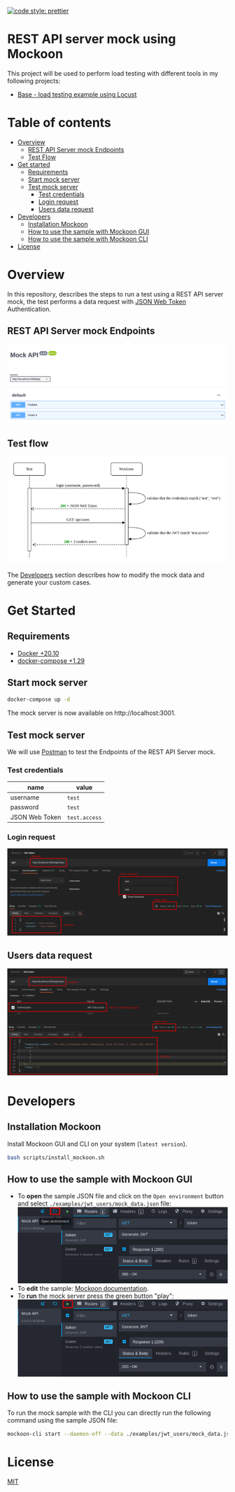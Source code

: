 [![code style: prettier](https://img.shields.io/badge/code_style-prettier-ff69b4.svg?style=flat-square)](https://github.com/prettier/prettier)

# REST API server mock using Mockoon

This project will be used to perform load testing with different tools in my following projects:

- [Base - load testing example using Locust](IN-PROGRESS)

# Table of contents

* [Overview](#overview)
  * [REST API Server mock Endpoints](#rest-api-server-mock-endpoints)
  * [Test Flow](#test-flow)
* [Get started](#get-started)
  * [Requirements](#requirements)
  * [Start mock server](#start-mock-server)
  * [Test mock server](#test-mock-server)
    * [Test credentials](#test-credentials)
    * [Login request](#login-request)
    * [Users data request](#users-data-request)
* [Developers](#developers)
  * [Installation Mockoon](#installation-mockoon)
  * [How to use the sample with Mockoon GUI](#how-to-use-the-sample-with-mockoon-gui)
  * [How to use the sample with Mockoon CLI](#how-to-use-the-sample-with-mockoon-cli)
* [License](#license)

# Overview

In this repository, describes the steps to run a test using a REST API server mock, the test performs a data request
with [JSON Web Token](https://www.rfc-editor.org/rfc/rfc7519) Authentication.

## REST API Server mock Endpoints

![Swagger.io](documentation/images/swagger.png)

## Test flow

![Swagger.io](documentation/diagrams/test_flow.png)

The [Developers](#developers) section describes how to modify the mock data and generate your custom cases.

# Get Started

## Requirements

- [Docker +20.10](https://docs.docker.com/engine/install/ubuntu/)
- [docker-compose +1.29](https://docs.docker.com/desktop/install/linux-install/)

## Start mock server

```bash
docker-compose up -d
```

The mock server is now available on http://localhost:3001.

## Test mock server

We will use [Postman](https://www.postman.com/) to test the Endpoints of the REST API Server mock.

### Test credentials

| name           | value         |
|----------------|---------------|
| username       | `test`        |
| password       | `test`        |
| JSON Web Token | `test.access` |

### Login request

![Login request](documentation/images/login_request.png)

## Users data request

![Users data request](documentation/images/users_data_request.png)

# Developers

## Installation Mockoon

Install Mockoon GUI and CLI on your system (`latest version`).

```bash
bash scripts/install_mockoon.sh
```

## How to use the sample with Mockoon GUI

- To **open** the sample JSON file and click on the `Open environment` button and select `./examples/jwt_users/mock_data.json`
  file:
  ![Login request](documentation/images/open_sample_mockoon.png)
- To **edit** the sample: [Mockoon documentation](https://mockoon.com/docs/latest/gui-cheat-sheet/).
- To **run** the mock server press the green button "play":
  ![Login request](documentation/images/run_server_mockoon.png)

## How to use the sample with Mockoon CLI

To run the mock sample with the CLI you can directly run the following command using the sample JSON file:

```bash
mockoon-cli start --daemon-off --data ./examples/jwt_users/mock_data.json
```

# License

[MIT](./LICENSE)
